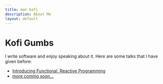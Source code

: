 ```yaml
---
title: man kofi
description: About Me
layout: default
---
```


# Kofi Gumbs

I write software and enjoy speaking about it.
Here are some talks that I have given before:

 - [Introducing Functional, Reactive Programming](http://www.youtube.com/watch?v=Bt10M34vSwo)
 - [more coming soon...](https://www.youtube.com/watch?v=q_qUiytLYRc)

